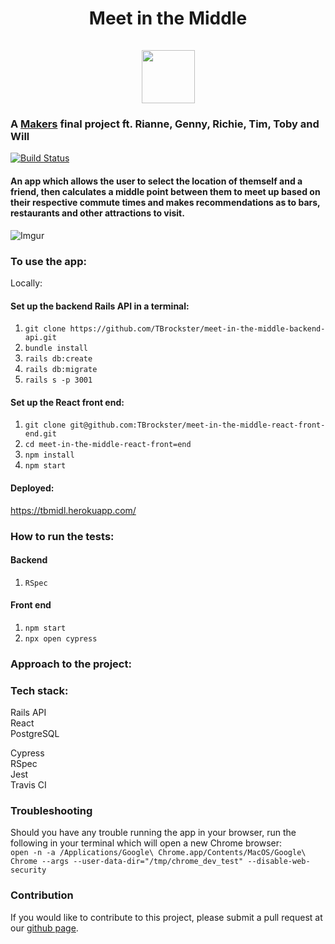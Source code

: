 <h1 align="center">Meet in the Middle  
<br>
<br>
<div><img src="https://i.imgur.com/3gjFQzf.jpg" height="85" width="85"></div></h1>

### A [Makers](makers.tech) final project ft. Rianne, Genny, Richie, Tim, Toby and Will

[![Build Status](https://travis-ci.com/tbrockster/meet-in-the-middle-react-front-end.svg?branch=master)](https://travis-ci.com/tbrockster/meet-in-the-middle-react-front-end)

#### An app which allows the user to select the location of themself and a friend, then calculates a middle point between them to meet up based on their respective commute times and makes recommendations as to bars, restaurants and other attractions to visit.

![Imgur](https://i.imgur.com/QoZvtxz.jpg)

### To use the app:

Locally:
#### Set up the backend Rails API in a terminal:

 1. `git clone https://github.com/TBrockster/meet-in-the-middle-backend-api.git`  
 2. `bundle install`  
 3. `rails db:create`  
 4. `rails db:migrate`  
 5. `rails s -p 3001`  
 
 #### Set up the React front end:
 
 1. `git clone git@github.com:TBrockster/meet-in-the-middle-react-front-end.git`
 2. `cd meet-in-the-middle-react-front=end`
 3. `npm install`
 4. `npm start`
 
#### Deployed:

 https://tbmidl.herokuapp.com/
 
 ### How to run the tests:
 
 #### Backend
 1. `RSpec`
 
 #### Front end
 1. `npm start`
 2. `npx open cypress`
 
 ### Approach to the project:
 
 

 ### Tech stack:
 
 Rails API  
 React  
 PostgreSQL  
 
 Cypress  
 RSpec  
 Jest  
 Travis CI  

 
### Troubleshooting  

Should you have any trouble running the app in your browser, run the following in your terminal which will open a new Chrome browser:  
```open -n -a /Applications/Google\ Chrome.app/Contents/MacOS/Google\ Chrome --args --user-data-dir="/tmp/chrome_dev_test" --disable-web-security```  

 
### Contribution  
 If you would like to contribute to this project, please submit a pull request at our [github page](https://github.com/gennyallcroft). 
 

